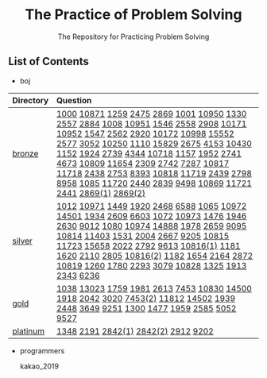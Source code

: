 <h1 align="center">The Practice of Problem Solving</h1>
<div align="center">
    The Repository for Practicing Problem Solving
</div>

## List of Contents

-   boj

|Directory|Question|
|:---|:---|
[bronze](/boj/bronze)|[1000](/boj/bronze/boj_1000.cpp) [10871](/boj/bronze/boj_10871.cpp) [1259](/boj/bronze/boj_1259.cpp) [2475](/boj/bronze/boj_2475.cpp) [2869](/boj/bronze/boj_2869.cpp) [1001](/boj/bronze/boj_1001.cpp) [10950](/boj/bronze/boj_10950.cpp) [1330](/boj/bronze/boj_1330.cpp) [2557](/boj/bronze/boj_2557.cpp) [2884](/boj/bronze/boj_2884.cpp) [1008](/boj/bronze/boj_1008.cpp) [10951](/boj/bronze/boj_10951.cpp) [1546](/boj/bronze/boj_1546.cpp) [2558](/boj/bronze/boj_2558.cpp) [2908](/boj/bronze/boj_2908.cpp) [10171](/boj/bronze/boj_10171.cpp) [10952](/boj/bronze/boj_10952.cpp) [1547](/boj/bronze/boj_1547.cpp) [2562](/boj/bronze/boj_2562.cpp) [2920](/boj/bronze/boj_2920.cpp) [10172](/boj/bronze/boj_10172.cpp) [10998](/boj/bronze/boj_10998.cpp) [15552](/boj/bronze/boj_15552.cpp) [2577](/boj/bronze/boj_2577.cpp) [3052](/boj/bronze/boj_3052.cpp) [10250](/boj/bronze/boj_10250.cpp) [1110](/boj/bronze/boj_1110.cpp) [15829](/boj/bronze/boj_15829.cpp) [2675](/boj/bronze/boj_2675.cpp) [4153](/boj/bronze/boj_4153.cpp) [10430](/boj/bronze/boj_10430.cpp) [1152](/boj/bronze/boj_1152.cpp) [1924](/boj/bronze/boj_1924.cpp) [2739](/boj/bronze/boj_2739.cpp) [4344](/boj/bronze/boj_4344.cpp) [10718](/boj/bronze/boj_10718.cpp) [1157](/boj/bronze/boj_1157.cpp) [1952](/boj/bronze/boj_1952.cpp) [2741](/boj/bronze/boj_2741.cpp) [4673](/boj/bronze/boj_4673.cpp) [10809](/boj/bronze/boj_10809.cpp) [11654](/boj/bronze/boj_11654.cpp) [2309](/boj/bronze/boj_2309.cpp) [2742](/boj/bronze/boj_2742.cpp) [7287](/boj/bronze/boj_7287.cpp) [10817](/boj/bronze/boj_10817.cpp) [11718](/boj/bronze/boj_11718.cpp) [2438](/boj/bronze/boj_2438.cpp) [2753](/boj/bronze/boj_2753.cpp) [8393](/boj/bronze/boj_8393.cpp) [10818](/boj/bronze/boj_10818.cpp) [11719](/boj/bronze/boj_11719.cpp) [2439](/boj/bronze/boj_2439.cpp) [2798](/boj/bronze/boj_2798.cpp) [8958](/boj/bronze/boj_8958.cpp) [1085](/boj/bronze/boj_1085.cpp) [11720](/boj/bronze/boj_11720.cpp) [2440](/boj/bronze/boj_2440.cpp) [2839](/boj/bronze/boj_2839.cpp) [9498](/boj/bronze/boj_9498.cpp) [10869](/boj/bronze/boj_10869.cpp) [11721](/boj/bronze/boj_11721.cpp) [2441](/boj/bronze/boj_2441.cpp) [2869(1)](/boj/bronze/boj_2869(1).cpp) [2869(2)](/boj/bronze/boj_2869(2).cpp) |
|[silver](/boj/silver)|[1012](/boj/silver/boj_1012.cpp) [10971](/boj/silver/boj_10971.cpp) [1449](/boj/silver/boj_1449.cpp) [1920](/boj/silver/boj_1920.cpp) [2468](/boj/silver/boj_2468.cpp) [6588](/boj/silver/boj_6588.cpp) [1065](/boj/silver/boj_1065.cpp) [10972](/boj/silver/boj_10972.cpp) [14501](/boj/silver/boj_14501.cpp) [1934](/boj/silver/boj_1934.cpp) [2609](/boj/silver/boj_2609.cpp) [6603](/boj/silver/boj_6603.cpp) [1072](/boj/silver/boj_1072.cpp) [10973](/boj/silver/boj_10973.cpp) [1476](/boj/silver/boj_1476.cpp) [1946](/boj/silver/boj_1946.cpp) [2630](/boj/silver/boj_2630.cpp) [9012](/boj/silver/boj_9012.cpp) [1080](/boj/silver/boj_1080.cpp) [10974](/boj/silver/boj_10974.cpp) [14888](/boj/silver/boj_14888.cpp) [1978](/boj/silver/boj_1978.cpp) [2659](/boj/silver/boj_2659.cpp) [9095](/boj/silver/boj_9095.cpp) [10814](/boj/silver/boj_10814.cpp) [11403](/boj/silver/boj_11403.cpp) [1531](/boj/silver/boj_1531.cpp) [2004](/boj/silver/boj_2004.cpp) [2667](/boj/silver/boj_2667.cpp) [9205](/boj/silver/boj_9205.cpp) [10815](/boj/silver/boj_10815.cpp) [11723](/boj/silver/boj_11723.cpp) [15658](/boj/silver/boj_15658.cpp) [2022](/boj/silver/boj_2022.cpp) [2792](/boj/silver/boj_2792.cpp) [9613](/boj/silver/boj_9613.cpp) [10816(1)](/boj/silver/boj_10816(1).cpp) [1181](/boj/silver/boj_1181.cpp) [1620](/boj/silver/boj_1620.cpp) [2110](/boj/silver/boj_2110.cpp) [2805](/boj/silver/boj_2805.cpp) [10816(2)](/boj/silver/boj_10816(2).cpp) [1182](/boj/silver/boj_1182.cpp) [1654](/boj/silver/boj_1654.cpp) [2164](/boj/silver/boj_2164.cpp) [2872](/boj/silver/boj_2872.cpp) [10819](/boj/silver/boj_10819.cpp) [1260](/boj/silver/boj_1260.cpp) [1780](/boj/silver/boj_1780.cpp) [2293](/boj/silver/boj_2293.cpp) [3079](/boj/silver/boj_3079.cpp) [10828](/boj/silver/boj_10828.cpp) [1325](/boj/silver/boj_1325.cpp) [1913](/boj/silver/boj_1913.cpp) [2343](/boj/silver/boj_2343.cpp) [6236](/boj/silver/boj_6236.cpp) |
|[gold](/boj/gold)|[1038](/boj/gold/boj_1038.cpp) [13023](/boj/gold/boj_13023.cpp) [1759](/boj/gold/boj_1759.cpp) [1981](/boj/gold/boj_1981.cpp) [2613](/boj/gold/boj_2613.cpp) [7453](/boj/gold/boj_7453.cpp) [10830](/boj/gold/boj_10830.cpp) [14500](/boj/gold/boj_14500.cpp) [1918](/boj/gold/boj_1918.cpp) [2042](/boj/gold/boj_2042.cpp) [3020](/boj/gold/boj_3020.cpp) [7453(2)](/boj/gold/boj_7453(2).cpp) [11812](/boj/gold/boj_11812.cpp) [14502](/boj/gold/boj_14502.cpp) [1939](/boj/gold/boj_1939.cpp) [2448](/boj/gold/boj_2448.cpp) [3649](/boj/gold/boj_3649.cpp) [9251](/boj/gold/boj_9251.cpp) [1300](/boj/gold/boj_1300.cpp) [1477](/boj/gold/boj_1477.cpp) [1959](/boj/gold/boj_1959.cpp) [2585](/boj/gold/boj_2585.cpp) [5052](/boj/gold/boj_5052.cpp) [9527](/boj/gold/boj_9527.cpp) |
|[platinum](/boj/platinum)|[1348](/boj/platinum/boj_1348.cpp) [2191](/boj/platinum/boj_2191.cpp) [2842(1)](/boj/platinum/boj_2842(1).cpp) [2842(2)](/boj/platinum/boj_2842(2).cpp) [2912](/boj/platinum/boj_2912.cpp) [9202](/boj/platinum/boj_9202.cpp) |

-   programmers

    kakao_2019
